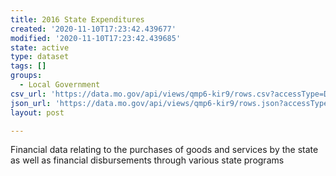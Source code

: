 ```yaml
---
title: 2016 State Expenditures
created: '2020-11-10T17:23:42.439677'
modified: '2020-11-10T17:23:42.439685'
state: active
type: dataset
tags: []
groups:
  - Local Government
csv_url: 'https://data.mo.gov/api/views/qmp6-kir9/rows.csv?accessType=DOWNLOAD'
json_url: 'https://data.mo.gov/api/views/qmp6-kir9/rows.json?accessType=DOWNLOAD'
layout: post

---
```

Financial data relating to the purchases of goods and services by the state as well as financial disbursements through various state programs
